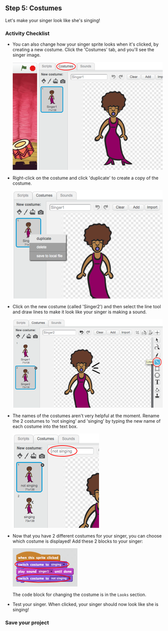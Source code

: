 ## Step 5: Costumes

Let's make your singer look like she's singing!

### Activity Checklist

+ You can also change how your singer sprite looks when it's clicked, by creating a new costume. Click the 'Costumes' tab, and you'll see the singer image.

	![screenshot](images/band-singer-costume.png)

+ Right-click on the costume and click 'duplicate' to create a copy of the costume.

	![screenshot](images/band-singer-duplicate.png)

+ Click on the new costume (called 'Singer2') and then select the line tool and draw lines to make it look like your singer is making a sound.

	![screenshot](images/band-singer-click.png)

+ The names of the costumes aren't very helpful at the moment. Rename the 2 costumes to 'not singing' and 'singing' by typing the new name of each costume into the text box.

	![screenshot](images/band-singer-name.png)

+ Now that you have 2 different costumes for your singer, you can choose which costume is displayed! Add these 2 blocks to your singer:

	![screenshot](images/band-looks.png)

	The code block for changing the costume is in the `Looks` section.

+ Test your singer. When clicked, your singer should now look like she is singing!

### Save your project
